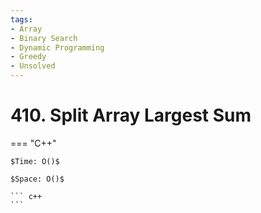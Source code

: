 ```yaml
---
tags:
- Array
- Binary Search
- Dynamic Programming
- Greedy
- Unsolved
---
```



# 410. Split Array Largest Sum

=== "C++"

    $Time: O()$

    $Space: O()$

    ``` c++
    ```